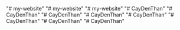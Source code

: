 "# my-website" 
"# my-website" 
"# my-website" 
"# CayDenThan" 
"# CayDenThan" 
"# CayDenThan" 
"# CayDenThan" 
"# CayDenThan" 
"# CayDenThan" 
"# CayDenThan" 
"# CayDenThan" 
